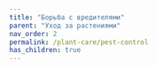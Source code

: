 ```yaml
---
title: "Борьба с вредителями"
parent: "Уход за растениями"
nav_order: 2
permalink: /plant-care/pest-control
has_children: true
---
```

